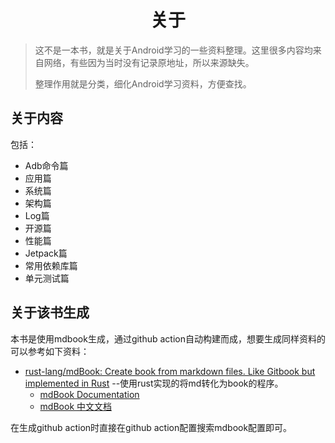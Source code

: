 <h1 align="center">关于</h1>

> 这不是一本书，就是关于Android学习的一些资料整理。这里很多内容均来自网络，有些因为当时没有记录原地址，所以来源缺失。
>
> 整理作用就是分类，细化Android学习资料，方便查找。

## 关于内容

包括：

* Adb命令篇
* 应用篇
* 系统篇
* 架构篇
* Log篇
* 开源篇
* 性能篇
* Jetpack篇
* 常用依赖库篇
* 单元测试篇



## 关于该书生成

本书是使用mdbook生成，通过github action自动构建而成，想要生成同样资料的可以参考如下资料：

- [rust-lang/mdBook: Create book from markdown files. Like Gitbook but implemented in Rust](https://github.com/rust-lang/mdBook) --使用rust实现的将md转化为book的程序。
  - [mdBook Documentation](https://rust-lang.github.io/mdBook/index.html)
  - [mdBook 中文文档](https://hellowac.github.io/mdbook-doc-zh/index.html)

在生成github action时直接在github action配置搜索mdbook配置即可。
